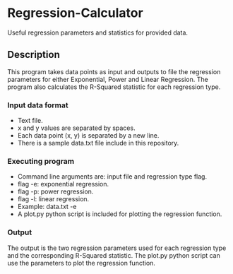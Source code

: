 # Regression-Calculator

Useful regression parameters and statistics for provided data.

## Description

This program takes data points as input and outputs to file the regression parameters for either Exponential, Power and Linear Regression.
The program also calculates the R-Squared statistic for each regression type.

### Input data format

* Text file.
* x and y values are separated by spaces.
* Each data point (x, y) is separated by a new line. 
* There is a sample data.txt file include in this repository.

### Executing program

* Command line arguments are: input file and regression type flag.
* flag -e: exponential regression.
* flag -p: power regression.
* flag -l: linear regression.
* Example: data.txt -e
* A plot.py python script is included for plotting the regression function.


### Output

The output is the two regression parameters used for each regression type and the corresponding R-Squared statistic.
The plot.py python script can use the parameters to plot the regression function.
